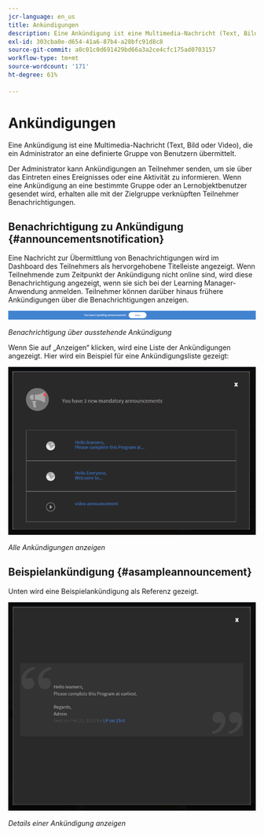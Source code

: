 ```yaml
---
jcr-language: en_us
title: Ankündigungen
description: Eine Ankündigung ist eine Multimedia-Nachricht (Text, Bild oder Video), die ein Administrator an eine definierte Gruppe von Benutzern übermittelt.
exl-id: 303cba0e-d654-41a6-87b4-a28bfc91d8c8
source-git-commit: a0c01c0d691429bd66a3a2ce4cfc175ad0703157
workflow-type: tm+mt
source-wordcount: '171'
ht-degree: 61%

---
```


# Ankündigungen

Eine Ankündigung ist eine Multimedia-Nachricht (Text, Bild oder Video), die ein Administrator an eine definierte Gruppe von Benutzern übermittelt.

Der Administrator kann Ankündigungen an Teilnehmer senden, um sie über das Eintreten eines Ereignisses oder eine Aktivität zu informieren. Wenn eine Ankündigung an eine bestimmte Gruppe oder an Lernobjektbenutzer gesendet wird, erhalten alle mit der Zielgruppe verknüpften Teilnehmer Benachrichtigungen.

## Benachrichtigung zu Ankündigung {#announcementsnotification}

Eine Nachricht zur Übermittlung von Benachrichtigungen wird im Dashboard des Teilnehmers als hervorgehobene Titelleiste angezeigt. Wenn Teilnehmende zum Zeitpunkt der Ankündigung nicht online sind, wird diese Benachrichtigung angezeigt, wenn sie sich bei der Learning Manager-Anwendung anmelden. Teilnehmer können darüber hinaus frühere Ankündigungen über die Benachrichtigungen anzeigen.

![](assets/pending-announcements.png)

*Benachrichtigung über ausstehende Ankündigung*

Wenn Sie auf „Anzeigen“ klicken, wird eine Liste der Ankündigungen angezeigt. Hier wird ein Beispiel für eine Ankündigungsliste gezeigt:

![](assets/learner-announcements-list.png)

*Alle Ankündigungen anzeigen*

## Beispielankündigung {#asampleannouncement}

Unten wird eine Beispielankündigung als Referenz gezeigt.

![](assets/announcement-details.png)

*Details einer Ankündigung anzeigen*
